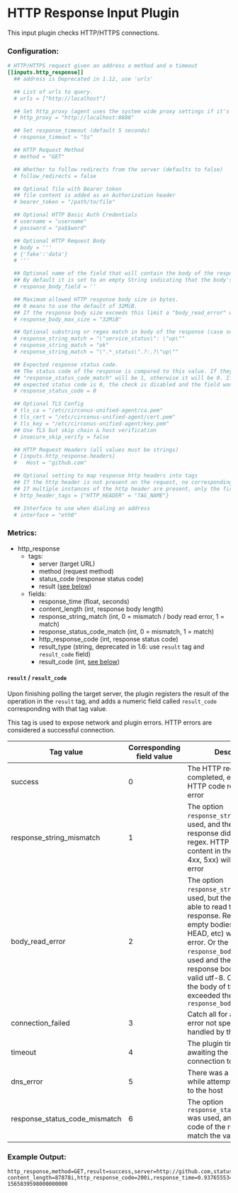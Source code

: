 # HTTP Response Input Plugin

This input plugin checks HTTP/HTTPS connections.

### Configuration:

```toml
# HTTP/HTTPS request given an address a method and a timeout
[[inputs.http_response]]
  ## address is Deprecated in 1.12, use 'urls'

  ## List of urls to query.
  # urls = ["http://localhost"]

  ## Set http_proxy (agent uses the system wide proxy settings if it's is not set)
  # http_proxy = "http://localhost:8888"

  ## Set response_timeout (default 5 seconds)
  # response_timeout = "5s"

  ## HTTP Request Method
  # method = "GET"

  ## Whether to follow redirects from the server (defaults to false)
  # follow_redirects = false

  ## Optional file with Bearer token
  ## file content is added as an Authorization header
  # bearer_token = "/path/to/file"

  ## Optional HTTP Basic Auth Credentials
  # username = "username"
  # password = "pa$$word"

  ## Optional HTTP Request Body
  # body = '''
  # {'fake':'data'}
  # '''

  ## Optional name of the field that will contain the body of the response.
  ## By default it is set to an empty String indicating that the body's content won't be added
  # response_body_field = ''

  ## Maximum allowed HTTP response body size in bytes.
  ## 0 means to use the default of 32MiB.
  ## If the response body size exceeds this limit a "body_read_error" will be raised
  # response_body_max_size = "32MiB"

  ## Optional substring or regex match in body of the response (case sensitive)
  # response_string_match = "\"service_status\": \"up\""
  # response_string_match = "ok"
  # response_string_match = "\".*_status\".?:.?\"up\""

  ## Expected response status code.
  ## The status code of the response is compared to this value. If they match, the field
  ## "response_status_code_match" will be 1, otherwise it will be 0. If the
  ## expected status code is 0, the check is disabled and the field won't be added.
  # response_status_code = 0

  ## Optional TLS Config
  # tls_ca = "/etc/circonus-unified-agent/ca.pem"
  # tls_cert = "/etc/circonus-unified-agent/cert.pem"
  # tls_key = "/etc/circonus-unified-agent/key.pem"
  ## Use TLS but skip chain & host verification
  # insecure_skip_verify = false

  ## HTTP Request Headers (all values must be strings)
  # [inputs.http_response.headers]
  #   Host = "github.com"

  ## Optional setting to map response http headers into tags
  ## If the http header is not present on the request, no corresponding tag will be added
  ## If multiple instances of the http header are present, only the first value will be used
  # http_header_tags = {"HTTP_HEADER" = "TAG_NAME"}

  ## Interface to use when dialing an address
  # interface = "eth0"
```

### Metrics:

- http_response
  - tags:
    - server (target URL)
    - method (request method)
    - status_code (response status code)
    - result ([see below](#result--result_code))
  - fields:
    - response_time (float, seconds)
    - content_length (int, response body length)
    - response_string_match (int, 0 = mismatch / body read error, 1 = match)
    - response_status_code_match (int, 0 = mismatch, 1 = match)
    - http_response_code (int, response status code)
	- result_type (string, deprecated in 1.6: use `result` tag and `result_code` field)
    - result_code (int, [see below](#result--result_code))

#### `result` / `result_code`

Upon finishing polling the target server, the plugin registers the result of the operation in the `result` tag, and adds a numeric field called `result_code` corresponding with that tag value.

This tag is used to expose network and plugin errors. HTTP errors are considered a successful connection.

|Tag value                     |Corresponding field value|Description|
-------------------------------|-------------------------|-----------|
|success                       | 0                       |The HTTP request completed, even if the HTTP code represents an error|
|response_string_mismatch      | 1                       |The option `response_string_match` was used, and the body of the response didn't match the regex. HTTP errors with content in their body (like 4xx, 5xx) will trigger this error|
|body_read_error               | 2                       |The option `response_string_match` was used, but the plugin wasn't able to read the body of the response. Responses with empty bodies (like 3xx, HEAD, etc) will trigger this error. Or the option `response_body_field` was used and the content of the response body was not a valid utf-8. Or the size of the body of the response exceeded the `response_body_max_size` |
|connection_failed             | 3                       |Catch all for any network error not specifically handled by the plugin|
|timeout                       | 4                       |The plugin timed out while awaiting the HTTP connection to complete|
|dns_error                     | 5                       |There was a DNS error while attempting to connect to the host|
|response_status_code_mismatch | 6                       |The option `response_status_code_match` was used, and the status code of the response didn't match the value.|


### Example Output:

```
http_response,method=GET,result=success,server=http://github.com,status_code=200 content_length=87878i,http_response_code=200i,response_time=0.937655534,result_code=0i,result_type="success" 1565839598000000000
```
